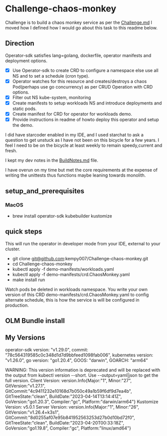 # Challenge-chaos-monkey
Challenge is to build a chaos monkey service as per the [Challenge.md](./Challenge.md) I moved how I defined how I would go about this task to this readme below.

## Direction

Operator-sdk satisfies lang=golang, dockerfile, operator manifests and deployment options.

- [x] Use Operator-sdk to create CRD to configure a namespace else use all NS and to set a schedule (cron type). 
- [x] Operator watches for this resource and creates/destroys a chaos Pod(perhaps use go concurrency) as per CRUD Operation with CRD options. 
- [x] Filter out NS kube-system, monitoring
- [x] Create manifests to setup workloads NS and introduce deployments and static pods.
- [x] Create manifest for CRD for operator for workloads demo.
- [x] Provide instructions in readme of howto deploy this operator and setup the demo.

I did have starcoder enabled in my IDE, and I used starchat to ask a question to get unstuck as I have not been on this bicycle for a few years. I feel I need to be on the bicycle at least weekly to remain speedy,current and fresh.

I kept my dev notes in the [BuildNotes.md](./BuildNotes.md) file.

I have overun on my time but met the core requirements at the expense of writing the unittests thus functions maybe leaning towards monolith.

## setup_and_prerequisites

### MacOS

- brew install operator-sdk kubebuilder kustomize

## quick steps

This will run the operator in developer mode from your IDE, external to your cluster.

- git clone git@github.com:kempy007/Challenge-chaos-monkey.git
- cd Challenge-chaos-monkey
- kubectl apply -f demo-manifests/workloads.yaml
- kubectl apply -f demo-manifests/crd.ChaosMonkey.yaml
- make install run

Watch pods be deleted in workloads namespace. You write your own version of this CRD demo-manifests/crd.ChaosMonkey.yaml to config alternate schedule, this is how the service is will be configured in production.


## OLM Bundle install



## My Versions

operator-sdk version: "v1.29.0", commit: "78c564319585c0c348d1d7d9bbfeed1098fab006", kubernetes version: "v1.26.0", go version: "go1.20.4", GOOS: "darwin", GOARCH: "arm64"

WARNING: This version information is deprecated and will be replaced with the output from kubectl version --short.  Use --output=yaml|json to get the full version.
Client Version: version.Info{Major:"1", Minor:"27", GitVersion:"v1.27.1", GitCommit:"4c9411232e10168d7b050c49a1b59f6df9d7ea4b", GitTreeState:"clean", BuildDate:"2023-04-14T13:14:41Z", GoVersion:"go1.20.3", Compiler:"gc", Platform:"darwin/arm64"}
Kustomize Version: v5.0.1
Server Version: version.Info{Major:"1", Minor:"26", GitVersion:"v1.26.4+k3s1", GitCommit:"8d0255af07e95b841952563253d27b0d10bd72f0", GitTreeState:"clean", BuildDate:"2023-04-20T00:33:18Z", GoVersion:"go1.19.8", Compiler:"gc", Platform:"linux/amd64"}